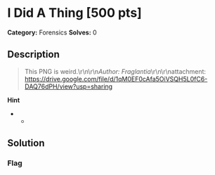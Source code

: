 # I Did A Thing [500 pts]

**Category:** Forensics
**Solves:** 0

## Description
>This PNG is weird.\r\n\r\n*Author: Fraglantia*\r\n\r\nattachment: https://drive.google.com/file/d/1qM0EF0cAfa5OiVSQH5L0fC6-DAQ76dPH/view?usp=sharing

**Hint**
* -

## Solution

### Flag

